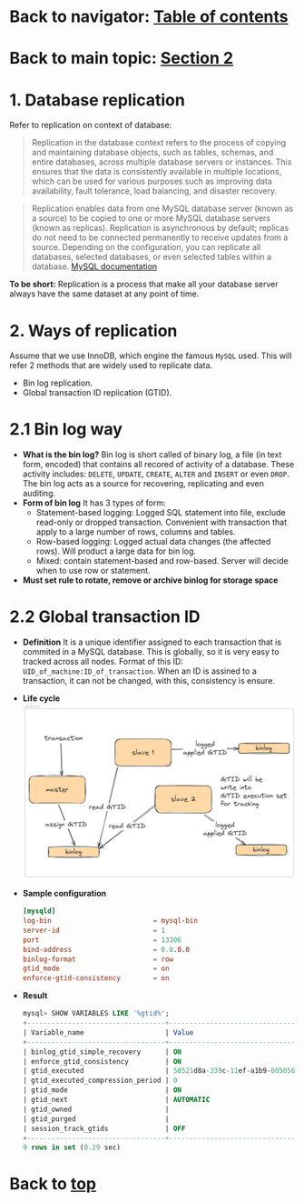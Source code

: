 # Back to navigator: [Table of contents ](Journal%20001%253A%20DevOps%20101.md)
# Back to main topic: [Section 2](How%20to%20setup%20a%20HA%20database%20cluster.md)

  # 1. Database replication
  Refer to replication on context of database: 
  > Replication in the database context refers to the process of copying and maintaining database objects, such as tables, schemas, and entire databases, across multiple database servers or instances. This ensures that the data is consistently available in multiple locations, which can be used for various purposes such as improving data availability, fault tolerance, load balancing, and disaster recovery.

  > Replication enables data from one MySQL database server (known as a source) to be copied to one or more MySQL database servers (known as replicas). Replication is asynchronous by default; replicas do not need to be connected permanently to receive updates from a source. Depending on the configuration, you can replicate all databases, selected databases, or even selected tables within a database.
  [MySQL documentation](https://dev.mysql.com/doc/refman/8.4/en/replication.html)

  **To be short:** Replication is a process that make all your database server always have the same dataset at any point of time.

  # 2. Ways of replication
  Assume that we use InnoDB, which engine the famous ``MySQL`` used. This will refer 2 methods that are widely used to replicate data.
  - Bin log replication.
  - Global transaction ID replication (GTID).
  
  # 2.1 Bin log way
  - **What is the bin log?**
  Bin log is short called of binary log, a file (in text form, encoded) that contains all recored of activity of a database. These activity includes: ``DELETE``, ``UPDATE``, ``CREATE``, ``ALTER`` and ``INSERT`` or even ``DROP``.
  The bin log acts as a source for recovering, replicating and even auditing.
  - **Form of bin log**
  It has 3 types of form: 
    - Statement-based logging: Logged SQL statement into file, exclude read-only or dropped transaction. Convenient with transaction that apply to a large number of rows, columns and tables.
    - Row-based logging: Logged actual data changes (the affected rows). Will product a large data for bin log.
    - Mixed: contain statement-based and row-based. Server will decide when to use row or statement.
  - **Must set rule to rotate, remove or archive binlog for storage space**
  # 2.2 Global transaction ID
  - **Definition**
  It is a unique identifier assigned to each transaction that is commited in a MySQL database. This is globally, so it is very easy to tracked across all nodes. Format of this ID: ``UID_of_machine:ID_of_transaction``. When an ID is assined to a transaction, it can not be changed, with this, consistency is ensure.
  - **Life cycle**
  ![gtid-life-cycle](../Figures/gtid-lifecycle.jpg)

  - **Sample configuration**
    ```conf
    [mysqld]
    log-bin                         = mysql-bin
    server-id                       = 1
    port                            = 13306
    bind-address                    = 0.0.0.0
    binlog-format                   = row
    gtid_mode                       = on
    enforce-gtid-consistency        = on
    ```

  - **Result**
    ```sql
    mysql> SHOW VARIABLES LIKE '%gtid%';
    +----------------------------------+-------------------------------------------+
    | Variable_name                    | Value                                     |
    +----------------------------------+-------------------------------------------+
    | binlog_gtid_simple_recovery      | ON                                        |
    | enforce_gtid_consistency         | ON                                        |
    | gtid_executed                    | 50521d8a-339c-11ef-a1b9-005056b1a635:1-22 |
    | gtid_executed_compression_period | 0                                         |
    | gtid_mode                        | ON                                        |
    | gtid_next                        | AUTOMATIC                                 |
    | gtid_owned                       |                                           |
    | gtid_purged                      |                                           |
    | session_track_gtids              | OFF                                       |
    +----------------------------------+-------------------------------------------+
    9 rows in set (0.29 sec)
    ```
  # Back to [top](#back-to-navigator-table-of-contents)